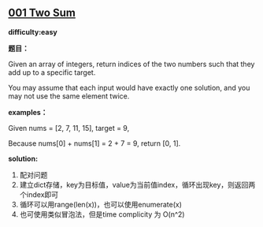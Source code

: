 ## [001 Two Sum](https://leetcode.com/problems/two-sum/description/)

**difficulty:easy**

**题目：**

Given an array of integers, return indices of the two numbers such that they add up to a specific target.

You may assume that each input would have exactly one solution, and you may not use the same element twice.


**examples：**

Given nums = [2, 7, 11, 15], target = 9,

Because nums[0] + nums[1] = 2 + 7 = 9,
return [0, 1].


**solution:**
1. 配对问题
2. 建立dict存储，key为目标值，value为当前值index，循环出现key，则返回两个index即可
3. 循环可以用range(len(x))，也可以使用enumerate(x)
4. 也可使用类似冒泡法，但是time complicity 为 O(n^2)
